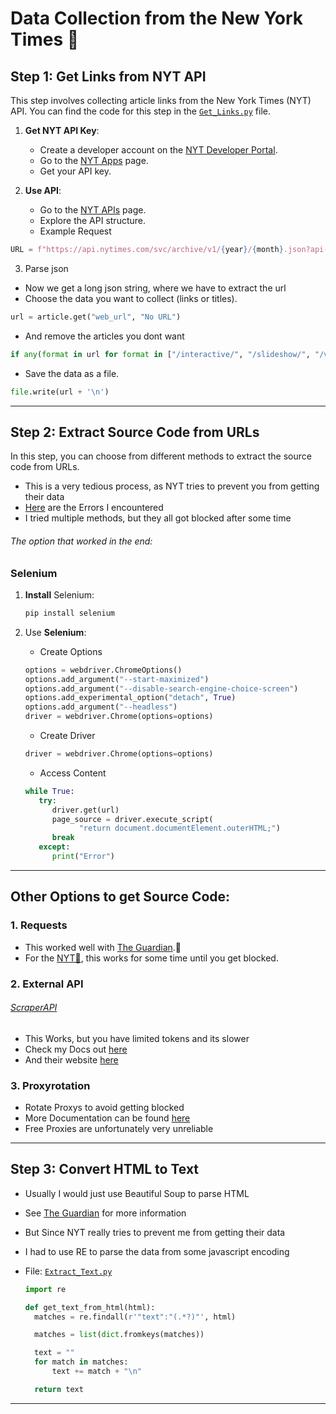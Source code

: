 # Data Collection from the New York Times 🏢

## Step 1: Get Links from **NYT API**

This step involves collecting article links from the New York Times (NYT) API. You can find the code for this step in the [`Get_Links.py`](./Get_Links.py) file.

1. **Get NYT API Key**:

   - Create a developer account on the [NYT Developer Portal](https://developer.nytimes.com/).
   - Go to the [NYT Apps](https://developer.nytimes.com/my-apps) page.
   - Get your API key.

2. **Use API**:

   - Go to the [NYT APIs](https://developer.nytimes.com/apis) page.
   - Explore the API structure.

   * Example Request

```python
URL = f"https://api.nytimes.com/svc/archive/v1/{year}/{month}.json?api-key={API_KEY}"
```

3. Parse json

- Now we get a long json string, where we have to extract the url
- Choose the data you want to collect (links or titles).

```python
url = article.get("web_url", "No URL")
```

- And remove the articles you dont want

```python
if any(format in url for format in ["/interactive/", "/slideshow/", "/video/", "/crossword/"]):
```

- Save the data as a file.

```python
file.write(url + '\n')
```

---

## Step 2: Extract Source Code from URLs

In this step, you can choose from different methods to extract the source code from URLs.

- This is a very tedious process, as NYT tries to prevent you from getting their data
- [Here](../Errors/) are the Errors I encountered
- I tried multiple methods, but they all got blocked after some time

###### The option that worked in the end:

### Selenium

1. **Install** Selenium:

   ```sh
   pip install selenium
   ```

2. Use **Selenium**:

   - Create Options

   ```python
   options = webdriver.ChromeOptions()
   options.add_argument("--start-maximized")
   options.add_argument("--disable-search-engine-choice-screen")
   options.add_experimental_option("detach", True)
   options.add_argument("--headless")
   driver = webdriver.Chrome(options=options)
   ```

   - Create Driver

   ```python
   driver = webdriver.Chrome(options=options)
   ```

   - Access Content

   ```python
   while True:
      try:
         driver.get(url)
         page_source = driver.execute_script(
               "return document.documentElement.outerHTML;")
         break
      except:
         print("Error")
   ```

---

## Other Options to get Source Code:

### 1. Requests

- This worked well with [The Guardian](../The%20Guardian/).💂
- For the [NYT🏢](../NYT/), this works for some time until you get blocked.

### 2. External API

###### [ScraperAPI](../Scraperapi/)

- This Works, but you have limited tokens and its slower
- Check my Docs out [here](../Scraperapi/)
- And their website [here](https://www.scraperapi.com/)

### 3. Proxyrotation

- Rotate Proxys to avoid getting blocked
- More Documentation can be found [here](../Proxyrotation/)
- Free Proxies are unfortunately very unreliable

---

## Step 3: Convert HTML to Text

- Usually I would just use Beautiful Soup to parse HTML
- See [The Guardian](../The%20Guardian/) for more information

- But Since NYT really tries to prevent me from getting their data
- I had to use RE to parse the data from some javascript encoding

- File: [`Extract_Text.py`](./Extract_Text.py)

  ```python
  import re
  ```

  ```python
  def get_text_from_html(html):
    matches = re.findall(r'"text":"(.*?)"', html)

    matches = list(dict.fromkeys(matches))

    text = ""
    for match in matches:
        text += match + "\n"

    return text
  ```

---
